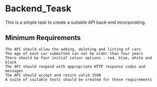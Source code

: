 <h1> Backend_Teask </h1>  

<p>This is a simple task to create a suitable API back-end incorporating.</p>

<h2>Minimum Requirements</h2>   

``` 
The API should allow the adding, deleting and listing of cars
The age of each car submitted can not be older than four years
There should be four initial colour options - red, blue, white and black
The API should respond with appropriate HTTP response codes and messages
The API should accept and return valid JSON
A suite of suitable tests should be created for these requirements 
```



